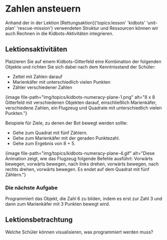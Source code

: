 # Zahlen ansteuern

Anhand der in der Lektion [Rettungsaktion]('topics:lesson' 'kidbots' 'unit-plan' 'rescue-mission') verwendeten Struktur und Ressourcen können wir auch Rechnen in die Kidbots-Aktivitäten integrieren.

## Lektionsaktivitäten

Platzieren Sie auf einem Kidbots-Gitterfeld eine Kombination der folgenden Objekte und richten Sie sich dabei nach dem Kenntnisstand der Schüler:

- Zettel mit Zahlen darauf
- Marienkäfer mit unterschiedlich vielen Punkten
- Zähler verschiedener Zahlen

{image file-path="img/topics/kidbots-numeracy-plane-1.png" alt="8 x 8 Gitterfeld mit verschiedenen Objekten darauf, einschließlich Marienkäfer, verschiedene Zahlen, ein Flugzeug und Quadrate mit unterschiedlich vielen Punkten."}

Beispiele für Ziele, zu denen der Bot bewegt werden sollte:

- Gehe zum Quadrat mit fünf Zählern.
- Gehe zum Marienkäfer mit der geraden Punktezahl.
- Gehe zum Ergebnis von 8 + 5.

{image file-path="img/topics/kidbots-numeracy-plane-4.gif" alt="Diese Animation zeigt, wie das Flugzeug folgende Befehle ausführt: Vorwärts bewegen, vorwärts bewegen, nach links drehen, vorwärts bewegen, nach rechts drehen, vorwärts bewegen. Es endet auf dem Quadrat mit fünf Zählern."}

### Die nächste Aufgabe

Programmiert das Objekt, die Zahl 6 zu bilden, indem es erst zur Zahl 3 und dann zum Marienkäfer mit 3 Punkten bewegt wird.

## Lektionsbetrachtung

Welche Schüler können visualisieren, was programmiert werden muss?